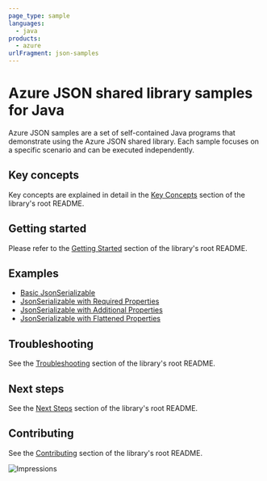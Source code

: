 ```yaml
---
page_type: sample
languages:
  - java
products:
  - azure
urlFragment: json-samples
---
```


# Azure JSON shared library samples for Java

Azure JSON samples are a set of self-contained Java programs that demonstrate using the Azure JSON shared library.
Each sample focuses on a specific scenario and can be executed independently.

## Key concepts

Key concepts are explained in detail in the [Key Concepts][sdk_readme_key_concepts] section of the library's root 
README.

## Getting started

Please refer to the [Getting Started][sdk_readme_getting_started] section of the library's root README.

## Examples

- [Basic JsonSerializable][sample_basic_json_serializable]
- [JsonSerializable with Required Properties][sample_json_serializable_with_required_properties]
- [JsonSerializable with Additional Properties][sample_json_serializable_with_additional_properties]
- [JsonSerializable with Flattened Properties][sample_json_serializable_with_flattened_properties]

## Troubleshooting

See the [Troubleshooting][sdk_readme_troubleshooting] section of the library's root README. 

## Next steps

See the [Next Steps][sdk_readme_next_steps] section of the library's root README.

## Contributing

See the [Contributing][sdk_readme_contributing] section of the library's root README.

<!-- Links -->

[sample_basic_json_serializable]: https://github.com/Azure/azure-sdk-for-java/blob/d08387cd12cb3717215b1da1cda73fb3484306a1/sdk/clientcore/core-json/src/samples/java/io/clientcore/core/json/BasicJsonSerializable.java
[sample_json_serializable_with_required_properties]: https://github.com/Azure/azure-sdk-for-java/blob/d08387cd12cb3717215b1da1cda73fb3484306a1/sdk/clientcore/core-json/src/samples/java/io/clientcore/core/json/RequiredPropertiesJsonSerializable.java
[sample_json_serializable_with_additional_properties]: https://github.com/Azure/azure-sdk-for-java/blob/d08387cd12cb3717215b1da1cda73fb3484306a1/sdk/clientcore/core-json/src/samples/java/io/clientcore/core/json/AdditionalPropertiesJsonSerializable.java
[sample_json_serializable_with_flattened_properties]: https://github.com/Azure/azure-sdk-for-java/blob/d08387cd12cb3717215b1da1cda73fb3484306a1/sdk/clientcore/core-json/src/samples/java/io/clientcore/core/json/FlattenedPropertiesJsonSerializable.java
[sdk_readme_key_concepts]: https://github.com/Azure/azure-sdk-for-java/blob/d08387cd12cb3717215b1da1cda73fb3484306a1/sdk/clientcore/core-json/README.md#key-concepts
[sdk_readme_getting_started]: https://github.com/Azure/azure-sdk-for-java/blob/d08387cd12cb3717215b1da1cda73fb3484306a1/sdk/clientcore/core-json/README.md#getting-started
[sdk_readme_troubleshooting]: https://github.com/Azure/azure-sdk-for-java/blob/d08387cd12cb3717215b1da1cda73fb3484306a1/sdk/clientcore/core-json/README.md#troubleshooting
[sdk_readme_next_steps]: https://github.com/Azure/azure-sdk-for-java/blob/d08387cd12cb3717215b1da1cda73fb3484306a1/sdk/clientcore/core-json/README.md#next-steps
[sdk_readme_contributing]: https://github.com/Azure/azure-sdk-for-java/blob/d08387cd12cb3717215b1da1cda73fb3484306a1/sdk/clientcore/core-json/README.md#contributing

![Impressions](https://azure-sdk-impressions.azurewebsites.net/api/impressions/azure-sdk-for-java%2Fsdk%2Fcore%2Fcore-json%2Fsrc%2Fsamples%2README.png)
